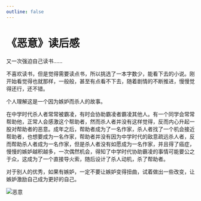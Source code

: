 ```yaml
---
outline: false
---
```

# 《恶意》读后感

又一次强迫自己读书……

不喜欢读书，但是觉得需要读点书，所以挑选了一本字数少，能看下去的小说。刚开始看觉得也就那样，一般般，甚至有点看不下去，随着剧情的不断推进，慢慢觉得还行，还不错。

个人理解这是一个因为嫉妒而杀人的故事。

在中学时代杀人者常常被霸凌，有时会协助霸凌者霸凌其他人。有一个同学会常常帮助他，正常人会感激这个帮助者，然而杀人者并没有这样觉得，反而内心升起一股对帮助者的恶意。成年之后，帮助者成为了一名作家，杀人者找了一个机会接近帮助者，也想要成为一名作家，帮助者并没有因为中学时代的敌意疏远杀人者，反而帮助杀人者成为一名作家，但是杀人者没有如愿成为一名作家，并且得了癌症，慢慢的嫉妒越积越多，一次偶然机会，得知了中学时代协助霸凌的事情可能要公之于众，这成为了一个直接导火索，随后设计了杀人动机，杀了帮助者。

对于别人的优秀，如果有嫉妒，一定不要让嫉妒变得扭曲，试着做出一些改变，让嫉妒激励自己成为更好的自己。

![恶意](/malice.png)
